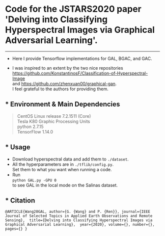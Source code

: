 # Code for the JSTARS2020 paper 'Delving into Classifying Hyperspectral Images via Graphical Adversarial Learning'.
---------------------------------------------
* Here I provide Tensorflow implementations for GAL, BGAC, and GAC.

* I was inspired to an extent by the two nice repositories <br> <https://github.com/KonstantinosF/Classification-of-Hyperspectral-Image> <br>
and <https://github.com/zhenxuan00/graphical-gan>. <br>
I feel grateful to the authors for providing them.

## * Environment & Main Dependencies
>CentOS Linux release 7.2.1511 (Core)<br>
>Tesla K80 Graphic Processing Units<br>
>python 2.7.15<br>
>TensorFlow 1.14.0

## * Usage
* Download hyperspectral data and add them to `./dataset`.<br>
* All the hyperparameters are in `./tflib/config.py`.<br>
Set them to what you want when running a code.<br>
* Run<br>
`python GAL.py -GPU 0` <br> 
to see GAL in the local mode on the Salinas dataset.

## * Citation

`@ARTICLE{Wang20GAL,
  author={G. {Wang} and P. {Ren}},
  journal={IEEE Journal of Selected Topics in Applied Earth Observations and Remote Sensing}, 
  title={Delving into Classifying Hyperspectral Images via Graphical Adversarial Learning}, 
  year={2020},
  volume={},
  number={},
  pages={}
  }`

